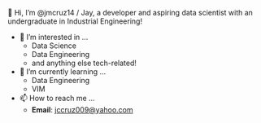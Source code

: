👋 Hi, I’m @jmcruz14 / Jay, a developer and aspiring data scientist with an undergraduate in Industrial Engineering!

- 👀 I’m interested in ...
    - Data Science
    - Data Engineering
    - and anything else tech-related!
- 🌱 I’m currently learning ...
    - Data Engineering
    - VIM
- 📫 How to reach me ...
    - **Email**: jccruz009@yahoo.com
<!---
jmcruz14/jmcruz14 is a ✨ special ✨ repository because its `README.md` (this file) appears on your GitHub profile.
You can click the Preview link to take a look at your changes.

- 💞️ I’m looking to collaborate on ...

--->
